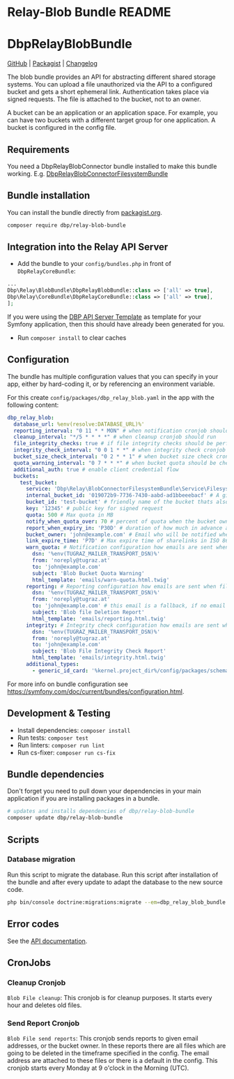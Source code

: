 Relay-Blob Bundle README
================================

# DbpRelayBlobBundle

[GitHub](https://github.com/digital-blueprint/relay-blob-bundle) |
[Packagist](https://packagist.org/packages/dbp/relay-blob-bundle) |
[Changelog](https://github.com/digital-blueprint/relay-blob-bundle/blob/main/CHANGELOG.md) 

The blob bundle provides an API for abstracting different shared storage systems.
You can upload a file unauthorized via the API to a configured bucket and gets a short ephemeral link. 
Authentication takes place via signed requests.
The file is attached to the bucket, not to an owner.

A bucket can be an application or an application space. For example, you can have two buckets with a different target group for one application.
A bucket is configured in the config file.

## Requirements

You need a DbpRelayBlobConnector bundle installed to make this bundle working. E.g. [DbpRelayBlobConnectorFilesystemBundle](https://github.com/digital-blueprint/relay-blob-connector-filesystem-bundle)

## Bundle installation

You can install the bundle directly from [packagist.org](https://packagist.org/packages/dbp/relay-blob-bundle).

```bash
composer require dbp/relay-blob-bundle
```

## Integration into the Relay API Server

* Add the bundle to your `config/bundles.php` in front of `DbpRelayCoreBundle`:

```php
...
Dbp\Relay\BlobBundle\DbpRelayBlobBundle::class => ['all' => true],
Dbp\Relay\CoreBundle\DbpRelayCoreBundle::class => ['all' => true],
];
```

If you were using the [DBP API Server Template](https://github.com/digital-blueprint/relay-server-template)
as template for your Symfony application, then this should have already been generated for you.

* Run `composer install` to clear caches

## Configuration

The bundle has multiple configuration values that you can specify in your
app, either by hard-coding it, or by referencing an environment variable.

For this create `config/packages/dbp_relay_blob.yaml` in the app with the following
content:

```yaml
dbp_relay_blob:
  database_url: %env(resolve:DATABASE_URL)%'
  reporting_interval: "0 11 * * MON" # when notification cronjob should run
  cleanup_interval: "*/5 * * * *" # when cleanup cronjob should run
  file_integrity_checks: true # if file integrity checks should be performed periodically
  integrity_check_interval: "0 0 1 * *" # when integrity check cronjob should run
  bucket_size_check_interval: "0 2 * * 1" # when bucket size check cronjob should run
  quota_warning_interval: "0 7 * * *" # when bucket quota should be checked and if needed warning emails should be sent
  additional_auth: true # enable client credential flow
  buckets:
    test_bucket:
      service: 'Dbp\Relay\BlobConnectorFilesystemBundle\Service\FilesystemService' # The path to a dbp relay blob connector service
      internal_bucket_id: '019072b9-7736-7430-aabd-ad1bbeeebacf' # A given internal id for a bucket
      bucket_id: 'test-bucket' # friendly name of the bucket thats also used for the request
      key: '12345' # public key for signed request
      quota: 500 # Max quota in MB
      notify_when_quota_over: 70 # percent of quota when the bucket owner should be notified that the storage is running out
      report_when_expiry_in: 'P30D' # duration of how much in advance a bucket owner or user should be warned about the deletion of files
      bucket_owner: 'john@example.com' # Email who will be notified when quota is reached
      link_expire_time: 'P7D' # Max expire time of sharelinks in ISO 8601
      warn_quota: # Notification configuration how emails are sent when the quota is about to be reached
        dsn: '%env(TUGRAZ_MAILER_TRANSPORT_DSN)%'
        from: 'noreply@tugraz.at'
        to: 'john@example.com'
        subject: 'Blob Bucket Quota Warning'
        html_template: 'emails/warn-quota.html.twig'
      reporting: # Reporting configuration how emails are sent when files are about to expire
        dsn: '%env(TUGRAZ_MAILER_TRANSPORT_DSN)%'
        from: 'noreply@tugraz.at'
        to: 'john@example.com' # this email is a fallback, if no email field of a file is set
        subject: 'Blob file Deletion Report'
        html_template: 'emails/reporting.html.twig'
      integrity: # Integrity check configuration how emails are sent when file hash or metadata hash do not match with the saved file or metadata
        dsn: '%env(TUGRAZ_MAILER_TRANSPORT_DSN)%'
        from: 'noreply@tugraz.at'
        to: 'john@example.com'
        subject: 'Blob File Integrity Check Report'
        html_template: 'emails/integrity.html.twig'
      additional_types:
        - generic_id_card: '%kernel.project_dir%/config/packages/schemas/relay-blob-bundle/test-bucket/generic_id_card.json'
```

For more info on bundle configuration see <https://symfony.com/doc/current/bundles/configuration.html>.

## Development & Testing

* Install dependencies: `composer install`
* Run tests: `composer test`
* Run linters: `composer run lint`
* Run cs-fixer: `composer run cs-fix`

## Bundle dependencies

Don't forget you need to pull down your dependencies in your main application if you are installing packages in a bundle.

```bash
# updates and installs dependencies of dbp/relay-blob-bundle
composer update dbp/relay-blob-bundle
```

## Scripts

### Database migration

Run this script to migrate the database. Run this script after installation of the bundle and
after every update to adapt the database to the new source code.

```bash
php bin/console doctrine:migrations:migrate --em=dbp_relay_blob_bundle
```

## Error codes

See the [API documentation](doc/api.md).

## CronJobs

### Cleanup Cronjob

`Blob File cleanup`: This cronjob is for cleanup purposes. It starts every hour and deletes old files.

### Send Report Cronjob

`Blob File send reports`: This cronjob sends reports to given email addresses, or the bucket owner.
In these reports there are all files which are going to be deleted in the timeframe specified in the config. 
The email address are attached to these files or there is a default in the config.
This cronjob starts every Monday at 9 o'clock in the Morning (UTC).
